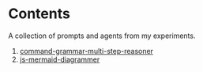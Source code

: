 # Contents

A collection of prompts and agents from my experiments.

1. [command-grammar-multi-step-reasoner](./command-grammar-multi-step-reasoner/readme.md)
2. [js-mermaid-diagrammer](./js-mermaid-diagrammer/prompt.md)